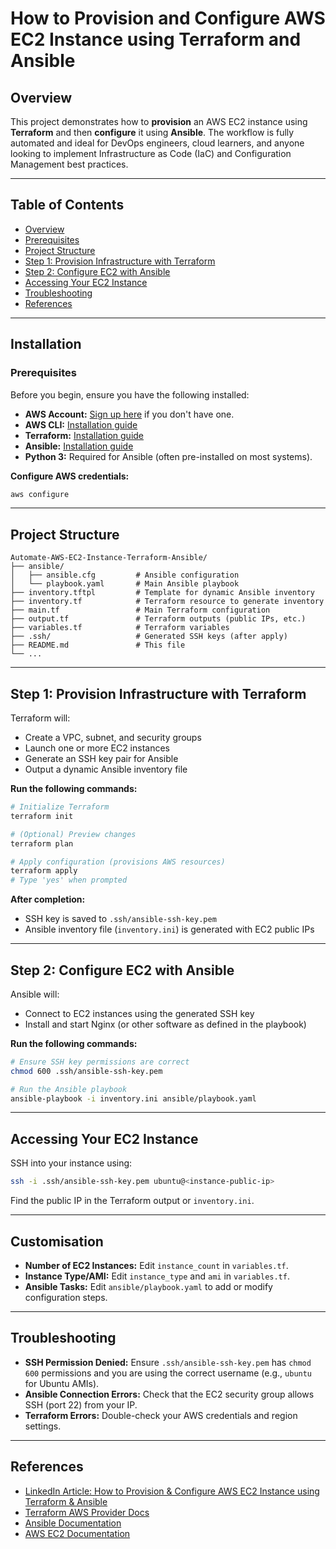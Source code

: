 # How to Provision and Configure AWS EC2 Instance using Terraform and Ansible

## Overview

This project demonstrates how to **provision** an AWS EC2 instance using **Terraform** and then **configure** it using **Ansible**. The workflow is fully automated and ideal for DevOps engineers, cloud learners, and anyone looking to implement Infrastructure as Code (IaC) and Configuration Management best practices.

---

## Table of Contents

- [Overview](#overview)
- [Prerequisites](#prerequisites)
- [Project Structure](#project-structure)
- [Step 1: Provision Infrastructure with Terraform](#step-1-provision-infrastructure-with-terraform)
- [Step 2: Configure EC2 with Ansible](#step-2-configure-ec2-with-ansible)
- [Accessing Your EC2 Instance](#accessing-your-ec2-instance)
- [Troubleshooting](#troubleshooting)
- [References](#references)

---

## Installation

### Prerequisites

Before you begin, ensure you have the following installed:

- **AWS Account:** [Sign up here](https://aws.amazon.com/free/) if you don't have one.
- **AWS CLI:** [Installation guide](https://docs.aws.amazon.com/cli/latest/userguide/getting-started-install.html)
- **Terraform:** [Installation guide](https://developer.hashicorp.com/terraform/tutorials/aws-get-started/install-cli)
- **Ansible:** [Installation guide](https://docs.ansible.com/ansible/latest/installation_guide/intro_installation.html)
- **Python 3:** Required for Ansible (often pre-installed on most systems).

**Configure AWS credentials:**

```sh
aws configure
```

---

## Project Structure

```
Automate-AWS-EC2-Instance-Terraform-Ansible/
├── ansible/
│   ├── ansible.cfg         # Ansible configuration
│   └── playbook.yaml       # Main Ansible playbook
├── inventory.tftpl         # Template for dynamic Ansible inventory
├── inventory.tf            # Terraform resource to generate inventory
├── main.tf                 # Main Terraform configuration
├── output.tf               # Terraform outputs (public IPs, etc.)
├── variables.tf            # Terraform variables
├── .ssh/                   # Generated SSH keys (after apply)
├── README.md               # This file
└── ...
```

---

## Step 1: Provision Infrastructure with Terraform

Terraform will:

- Create a VPC, subnet, and security groups
- Launch one or more EC2 instances
- Generate an SSH key pair for Ansible
- Output a dynamic Ansible inventory file

**Run the following commands:**

```sh
# Initialize Terraform
terraform init

# (Optional) Preview changes
terraform plan

# Apply configuration (provisions AWS resources)
terraform apply
# Type 'yes' when prompted
```

**After completion:**

- SSH key is saved to `.ssh/ansible-ssh-key.pem`
- Ansible inventory file (`inventory.ini`) is generated with EC2 public IPs

---

## Step 2: Configure EC2 with Ansible

Ansible will:

- Connect to EC2 instances using the generated SSH key
- Install and start Nginx (or other software as defined in the playbook)

**Run the following commands:**

```sh
# Ensure SSH key permissions are correct
chmod 600 .ssh/ansible-ssh-key.pem

# Run the Ansible playbook
ansible-playbook -i inventory.ini ansible/playbook.yaml
```

---

## Accessing Your EC2 Instance

SSH into your instance using:

```sh
ssh -i .ssh/ansible-ssh-key.pem ubuntu@<instance-public-ip>
```

Find the public IP in the Terraform output or `inventory.ini`.

---

## Customisation

- **Number of EC2 Instances:** Edit `instance_count` in `variables.tf`.
- **Instance Type/AMI:** Edit `instance_type` and `ami` in `variables.tf`.
- **Ansible Tasks:** Edit `ansible/playbook.yaml` to add or modify configuration steps.

---

## Troubleshooting

- **SSH Permission Denied:** Ensure `.ssh/ansible-ssh-key.pem` has `chmod 600` permissions and you are using the correct username (e.g., `ubuntu` for Ubuntu AMIs).
- **Ansible Connection Errors:** Check that the EC2 security group allows SSH (port 22) from your IP.
- **Terraform Errors:** Double-check your AWS credentials and region settings.

---

## References

- [LinkedIn Article: How to Provision & Configure AWS EC2 Instance using Terraform & Ansible](https://www.linkedin.com/pulse/how-provision-configure-aws-ec2-instance-using-terraform-%D0%B8%D0%B2%D0%B0%D0%BD%D0%BE%D0%B2/)
- [Terraform AWS Provider Docs](https://registry.terraform.io/providers/hashicorp/aws/latest/docs)
- [Ansible Documentation](https://docs.ansible.com/)
- [AWS EC2 Documentation](https://docs.aws.amazon.com/ec2/)

